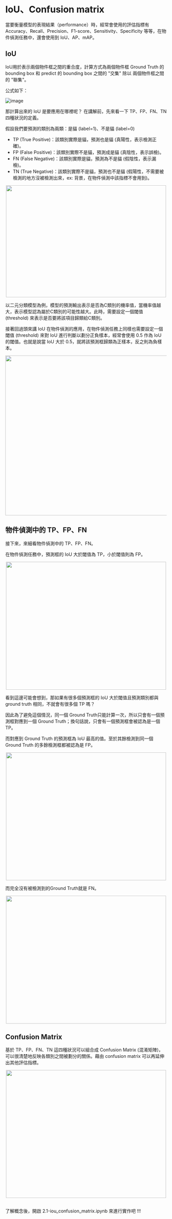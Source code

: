 # IoU、Confusion matrix
當要衡量模型的表現結果（performance）時，經常會使用的評估指標有Accuracy、Recall、Precision、F1-score、Sensitivity、Specificity 等等，在物件偵測任務中，還會使用到 IoU、AP、mAP。

## IoU

IoU用於表示兩個物件框之間的重合度，計算方式為兩個物件框 Ground Truth 的 bounding box 和 predict 的 bounding box 之間的 "交集" 除以 兩個物件框之間的 "聯集"。

公式如下：

![image](https://github.com/chingi071/AIoT_object_detection_tutorial/blob/main/chapter2/pictures/001.jpg)


那計算出來的 IoU 是要應用在哪裡呢？ 在講解前，先來看一下 TP、FP、FN、TN 四種狀況的定義。

假設我們要預測的類別為兩類：是貓 (label=1)、不是貓 (label=0)

* TP (True Positive)：該類別實際是貓，預測也是貓 (真陽性，表示檢測正確)。
* FP (False Positive)：該類別實際不是貓，預測成是貓 (真陰性，表示誤檢)。
* FN (False Negative)：該類別實際是貓，預測為不是貓 (假陰性，表示漏檢)。
* TN (True Negative)：該類別實際不是貓，預測也不是貓 (假陽性，不需要被檢測的地方沒被檢測出來，ex: 背景，在物件偵測中該指標不會用到)。

<div align=center><img width="500" height="350" src="https://github.com/chingi071/AIoT_object_detection_tutorial/blob/main/chapter2/pictures/002.jpg"/></div>


以二元分類模型為例，模型的預測輸出表示是否為C類別的機率值，當機率值越大，表示模型認為屬於C類別的可能性越大。此時，需要設定一個閾值 (threshold) 來表示是否要將該項目歸類給C類別。

接著回過頭來講 IoU 在物件偵測的應用，在物件偵測任務上同樣也需要設定一個閾值 (threshold) 來對 IoU 進行判斷以劃分正負樣本，經常會使用 0.5 作為 IoU 的閾值。也就是說當 IoU 大於 0.5，就將該預測框歸類為正樣本，反之則為負樣本。

<div align=center><img width="700" height="500" src="https://github.com/chingi071/AIoT_object_detection_tutorial/blob/main/chapter2/pictures/003.jpg"/></div>


## 物件偵測中的 TP、FP、FN

接下來，來細看物件偵測中的 TP、FP、FN。

在物件偵測任務中，預測框的 IoU 大於閾值為 TP，小於閾值則為 FP。

<div align=center><img width="500" height="400" src="https://github.com/chingi071/AIoT_object_detection_tutorial/blob/main/chapter2/pictures/004.jpg"/></div>


看到這邊可能會想到，那如果有很多個預測框的 IoU 大於閾值且預測類別都與 ground truth 相同，不就會有很多個 TP 嗎？

因此為了避免這個情況，同一個 Ground Truth只能計算一次，所以只會有一個預測框對應到一個 Ground Truth；換句話說，只會有一個預測框會被認為是一個 TP。

而對應到 Ground Truth 的預測框為 IoU 最高的值。至於其餘檢測到同一個 Ground Truth 的多餘檢測框都被認為是 FP。

<div align=center><img width="500" height="400" src="https://github.com/chingi071/AIoT_object_detection_tutorial/blob/main/chapter2/pictures/005.jpg"/></div>


而完全沒有被檢測到的Ground Truth就是 FN。

<div align=center><img width="500" height="400" src="https://github.com/chingi071/AIoT_object_detection_tutorial/blob/main/chapter2/pictures/006.jpg"/></div>


## Confusion Matrix

基於 TP、FP、FN、TN 這四種狀況可以組合成 Confusion Matrix (混淆矩陣)，可以很清楚地反映各類別之間被劃分的關係。藉由 confusion matrix 可以再延伸出其他評估指標。

<div align=center><img width="500" height="400" src="https://github.com/chingi071/AIoT_object_detection_tutorial/blob/main/chapter2/pictures/007.jpg"/></div>

## 

了解概念後，開啟 2.1-iou_confusion_matrix.ipynb 來進行實作吧 !!! 
